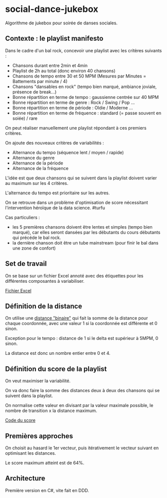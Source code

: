 # social-dance-jukebox

Algorithme de jukebox pour soirée de danses sociales.

## Contexte : le playlist manifesto

Dans le cadre d'un bal rock, concevoir une playlist avec les critères suivants :

  * Chansons durant entre 2min et 4min
  * Playlist de 2h au total (donc environ 40 chansons)  
  * Chansons de tempo entre 30 et 50 MPM (Mesures par Minutes = Battements par minute / 4)
  * Chansons "dansables en rock" (tempo bien marqué, ambiance joviale, présence de break...)
  * Bonne répartition en terme de tempo : gaussienne centrée sur 40 MPM
  * Bonne répartition en terme de genre : Rock / Swing / Pop ...
  * Bonne répartition en terme de période : Oldie / Moderne ...
  * Bonne répartition en terme de fréquence : standard (= passe souvent en soiée) / rare
  
 On peut réaliser manuellement une playlist répondant à ces premiers critères.
 
 On ajoute des nouveaux critères de variabilités :
   * Alternance du tempo (séquence lent / moyen / rapide)
   * Alternance du genre
   * Alternance de la période
   * Alternance de la fréquence
 
 L'idée est que deux chansons qui se suivent dans la playlist doivent varier au maximum sur les 4 critères.
 
 L'alternance du tempo est prioritaire sur les autres.
 
 On se retrouve dans un problème d'optimisation de score nécessitant l'intervention héroïque de la data science. #turfu
   
 Cas particuliers :
   * les 5 premières chansons doivent être lentes et simples (tempo bien marqué), car elles seront dansées par les débutants du cours débutants qui précéde le bal rock.     
   * la dernière chanson doit être un tube mainstream (pour finir le bal dans une zone de confort)
   
## Set de travail

On se base sur un fichier Excel annoté avec des étiquettes pour les différentes composantes à variabiliser.

[Fichier Excel](https://github.com/sebez/social-dance-jukebox/blob/master/csharp/Tests/SocialDanceJukebox.Infrastructure.Test/Resources/DataChansons.xlsx)

## Définition de la distance

On utilise une [distance "binaire"](https://github.com/sebez/social-dance-jukebox/blob/master/csharp/Sources/SocialDanceJukebox.Domain/Calculs/DistanceBinaire.cs) qui fait la somme de la distance pour chaque coordonnée, avec une valeur 1 si la coordonnée est différente et 0 sinon.

Exception pour le tempo : distance de 1 si le delta est supérieur à 5MPM, 0 sinon.

La distance est donc un nombre entier entre 0 et 4.

## Définition du score de la playlist

On veut maximiser la variabilité.

On va donc faire la somme des distances deux à deux des chansons qui se suivent dans la playlist.

On normalise cette valeur en divisant par la valeur maximale possible, le nombre de transition x la distance maximum.

[Code du score](https://github.com/sebez/social-dance-jukebox/blob/master/csharp/Sources/SocialDanceJukebox.Domain/Calculs/ScoreCalculeur.cs)

## Premières approches

On choisit au hasard le 1er vecteur, puis itérativement le vecteur suivant en optimisant les distances.

Le score maximum atteint est de 64%.

## Architecture

Première version en C#, vite fait en DDD.



